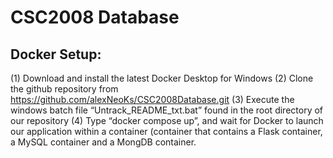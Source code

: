 # CSC2008 Database 

## Docker Setup: 
(1) Download and install the latest Docker Desktop for Windows 
(2) Clone the github repository from https://github.com/alexNeoKs/CSC2008Database.git 
(3) Execute the windows batch file “Untrack_README_txt.bat” found in the root directory of our repository 
(4) Type “docker compose up”, and wait for Docker to launch our application within a container (container that contains a Flask container, a MySQL container and a MongDB container. 
